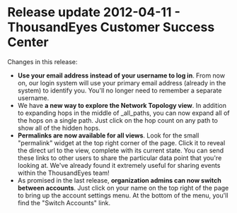 # Release update 2012-04-11 - ThousandEyes Customer Success Center

Changes in this release:

* **Use your email address instead of your username to log in**. From now on, our login system will use your primary email address \(already in the system\) to identify you. You'll no longer need to remember a separate username.
* We have **a new way to explore the Network Topology view**. In addition to expanding hops in the middle of _all_paths, you can now expand all of the hops on a single path. Just click on the hop count on any path to show all of the hidden hops.
* **Permalinks are now available for all views**. Look for the small "permalink" widget at the top right corner of the page. Click it to reveal the direct url to the view, complete with its current state. You can send these links to other users to share the particular data point that you're looking at. We've already found it extremely useful for sharing events within the ThousandEyes team!
* As promised in the last release, **organization admins can now switch between accounts**. Just click on your name on the top right of the page to bring up the account settings menu. At the bottom of the menu, you'll find the "Switch Accounts" link.

